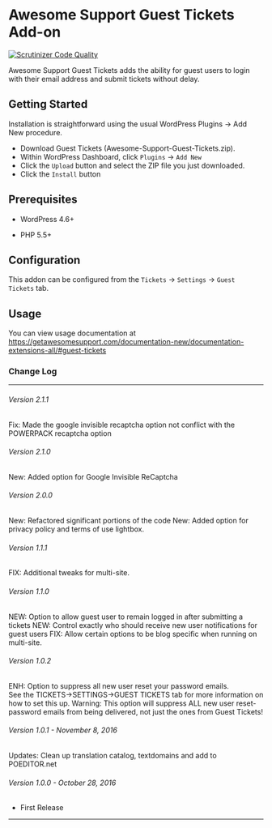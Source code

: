 # Awesome Support Guest Tickets Add-on

[![Scrutinizer Code Quality](https://scrutinizer-ci.com/b/awesomesupport/guest-tickets/badges/quality-score.png?b=master&s=ee6e59d3af7649a2a8b795ec74bc9b1014b20e66)](https://scrutinizer-ci.com/b/awesomesupport/guest-tickets/?branch=master)

Awesome Support Guest Tickets adds the ability for guest users to login with their email address and submit tickets without delay.

## Getting Started

Installation is straightforward using the usual WordPress Plugins -> Add New procedure.

- Download Guest Tickets (Awesome-Support-Guest-Tickets.zip).
- Within WordPress Dashboard, click `Plugins` -> `Add New`
- Click the `Upload` button and select the ZIP file you just downloaded.
- Click the `Install` button

## Prerequisites

- WordPress 4.6+

- PHP 5.5+

## Configuration

This addon can be configured from the `Tickets` -> `Settings` -> `Guest Tickets` tab.

## Usage

You can view usage documentation at https://getawesomesupport.com/documentation-new/documentation-extensions-all/#guest-tickets

### Change Log

-----------------------------------------------------------------------------------------
###### Version 2.1.1
Fix: Made the google invisible recaptcha option not conflict with the POWERPACK recaptcha option

###### Version 2.1.0
New: Added option for Google Invisible ReCaptcha

###### Version 2.0.0
New: Refactored significant portions of the code
New: Added option for privacy policy and terms of use lightbox.

###### Version 1.1.1
FIX: Additional tweaks for  multi-site.

###### Version 1.1.0
NEW: Option to allow guest user to remain logged in after submitting a tickets
NEW: Control exactly who should receive new user notifications for guest users
FIX: Allow certain options to be blog specific when running on multi-site.

###### Version 1.0.2
ENH: Option to suppress all new user reset your password emails.  
	 See the TICKETS->SETTINGS->GUEST TICKETS tab for more information on how to set this up.
	 Warning: This option will suppress ALL new user reset-password emails from being delivered, 
	 not just the ones from Guest Tickets!

###### Version 1.0.1 - November 8, 2016
Updates: Clean up translation catalog, textdomains and add to POEDITOR.net

###### Version 1.0.0 - October 28, 2016
- First Release

-----------------------------------------------------------------------------------------